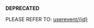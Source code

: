 **DEPRECATED**

PLEASE REFER TO: [userevent/{id}](https://github.com/denzeus/api-design/blob/master/userevent.md#usereventid)
